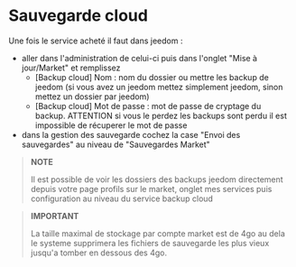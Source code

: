 # Sauvegarde cloud

Une fois le service acheté il faut dans jeedom : 

- aller dans l'administration de celui-ci puis dans l'onglet "Mise à jour/Market" et remplissez
  - [Backup cloud] Nom : nom du dossier ou mettre les backup de jeedom (si vous avez un jeedom mettez simplement jeedom, sinon mettez un dossier par jeedom)
  - [Backup cloud] Mot de passe : mot de passe de cryptage du backup. ATTENTION si vous le perdez les backups sont perdu il est impossible de récuperer le mot de passe
- dans la gestion des sauvegarde cochez la case "Envoi des sauvegardes" au niveau de "Sauvegardes Market"

>**NOTE**
>
>Il est possible de voir les dossiers des backups jeedom directement depuis votre page profils sur le market, onglet mes services puis configuration au niveau du service backup cloud

>**IMPORTANT**
>
>La taille maximal de stockage par compte market est de 4go au dela le systeme supprimera les fichiers de sauvegarde les plus vieux jusqu'a tomber en dessous des 4go.
